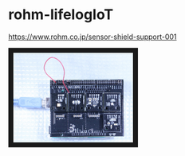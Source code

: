 # rohm-lifelogIoT
https://www.rohm.co.jp/sensor-shield-support-001

<img src="https://github.com/nakajimakou1/rohm-lifelogIoT/blob/master/sensorboardimage.jpg" alt="ROHM Sensor Board" width="240" height="180" border="10" />